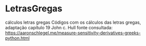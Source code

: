 # LetrasGregas
cálculos letras gregas
Códigos com os cálculos das letras gregas, adaptação capítulo 19 John c. Hull
fonte consultada: https://aaronschlegel.me/measure-sensitivity-derivatives-greeks-python.html